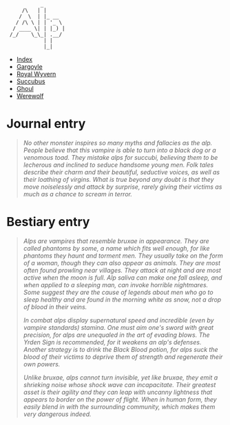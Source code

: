 ```
           _       
     /\   | |      
    /  \  | |_ __  
   / /\ \ | | '_ \ 
  / ____ \| | |_) |
 /_/    \_\_| .__/ 
            | |    
            |_|
```

* [Index](index.md)
* [Gargoyle](gargoyle.md)
* [Royal Wyvern](royal_wyvern.md)
* [Succubus](succubus.md)
* [Ghoul](ghoul.md)
* [Werewolf](werewolf.md)

# Journal entry
> *No other monster inspires so many myths and fallacies as the alp. People
> believe that this vampire is able to turn into a black dog or a venomous toad.
> They mistake alps for succubi, believing them to be lecherous and inclined to
> seduce handsome young men. Folk tales describe their charm and their beautiful,
> seductive voices, as well as their loathing of virgins. What is true beyond any
> doubt is that they move noiselessly and attack by surprise, rarely giving their
> victims as much as a chance to scream in terror.*


# Bestiary entry
> *Alps are vampires that resemble bruxae in appearance. They are called phantoms
> by some, a name which fits well enough, for like phantoms they haunt and
> torment men. They usually take on the form of a woman, though they can also
> appear as animals. They are most often found prowling near villages. They
> attack at night and are most active when the moon is full. Alp saliva can make
> one fall asleep, and when applied to a sleeping man, can invoke horrible
> nightmares. Some suggest they are the cause of legends about men who go to
> sleep healthy and are found in the morning white as snow, not a drop of blood
> in their veins.*
> 
> *In combat alps display supernatural speed and incredible (even by vampire
> standards) stamina. One must aim one's sword with great precision, for alps are
> unequaled in the art of evading blows. The Yrden Sign is recommended, for it
> weakens an alp's defenses. Another strategy is to drink the Black Blood potion,
> for alps suck the blood of their victims to deprive them of strength and
> regenerate their own powers.*
> 
> *Unlike bruxae, alps cannot turn invisible, yet like bruxae, they emit a
> shrieking noise whose shock wave can incapacitate. Their greatest asset is
> their agility and they can leap with uncanny lightness that appears to border
> on the power of flight. When in human form, they easily blend in with the
> surrounding community, which makes them very dangerous indeed.*
